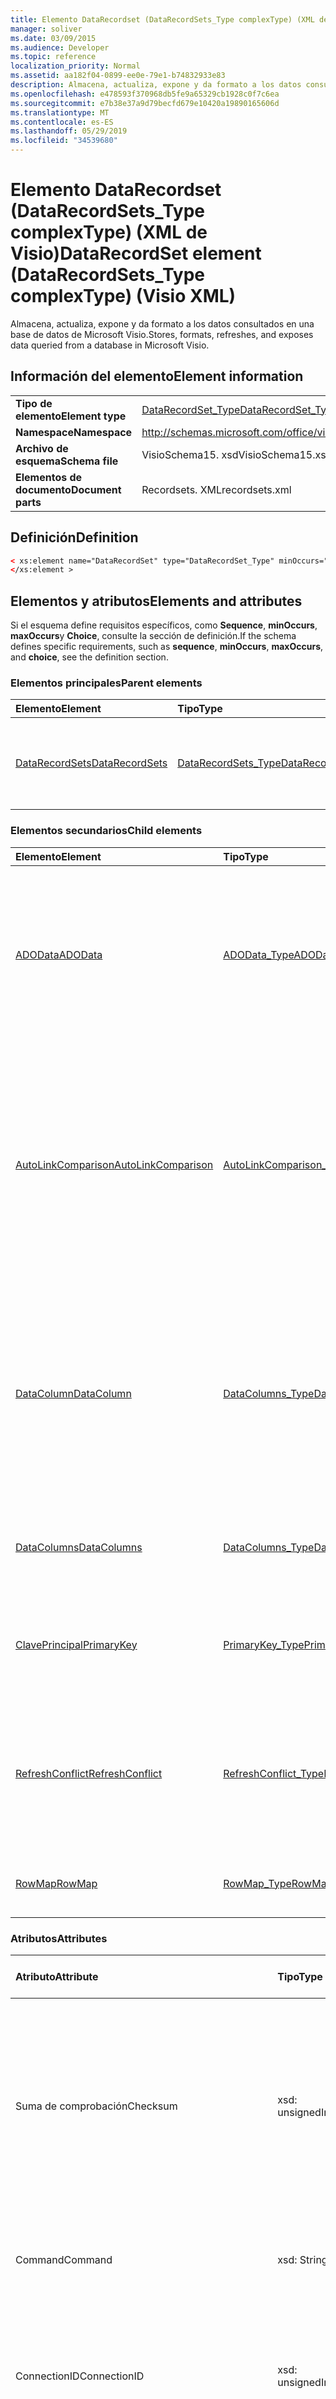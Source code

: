 ```yaml
---
title: Elemento DataRecordset (DataRecordSets_Type complexType) (XML de Visio)
manager: soliver
ms.date: 03/09/2015
ms.audience: Developer
ms.topic: reference
localization_priority: Normal
ms.assetid: aa182f04-0899-ee0e-79e1-b74832933e83
description: Almacena, actualiza, expone y da formato a los datos consultados en una base de datos de Microsoft Visio.
ms.openlocfilehash: e478593f370968db5fe9a65329cb1928c0f7c6ea
ms.sourcegitcommit: e7b38e37a9d79becfd679e10420a19890165606d
ms.translationtype: MT
ms.contentlocale: es-ES
ms.lasthandoff: 05/29/2019
ms.locfileid: "34539680"
---
```

# <a name="datarecordset-element-datarecordsetstype-complextype-visio-xml"></a><span data-ttu-id="a9914-103">Elemento DataRecordset (DataRecordSets_Type complexType) (XML de Visio)</span><span class="sxs-lookup"><span data-stu-id="a9914-103">DataRecordSet element (DataRecordSets_Type complexType) (Visio XML)</span></span>

<span data-ttu-id="a9914-104">Almacena, actualiza, expone y da formato a los datos consultados en una base de datos de Microsoft Visio.</span><span class="sxs-lookup"><span data-stu-id="a9914-104">Stores, formats, refreshes, and exposes data queried from a database in Microsoft Visio.</span></span>
  
## <a name="element-information"></a><span data-ttu-id="a9914-105">Información del elemento</span><span class="sxs-lookup"><span data-stu-id="a9914-105">Element information</span></span>

|||
|:-----|:-----|
|<span data-ttu-id="a9914-106">**Tipo de elemento**</span><span class="sxs-lookup"><span data-stu-id="a9914-106">**Element type**</span></span> <br/> |[<span data-ttu-id="a9914-107">DataRecordSet_Type</span><span class="sxs-lookup"><span data-stu-id="a9914-107">DataRecordSet_Type</span></span>](datarecordset_type-complextypevisio-xml.md) <br/> |
|<span data-ttu-id="a9914-108">**Namespace**</span><span class="sxs-lookup"><span data-stu-id="a9914-108">**Namespace**</span></span> <br/> |http://schemas.microsoft.com/office/visio/2012/main  <br/> |
|<span data-ttu-id="a9914-109">**Archivo de esquema**</span><span class="sxs-lookup"><span data-stu-id="a9914-109">**Schema file**</span></span> <br/> |<span data-ttu-id="a9914-110">VisioSchema15. xsd</span><span class="sxs-lookup"><span data-stu-id="a9914-110">VisioSchema15.xsd</span></span>  <br/> |
|<span data-ttu-id="a9914-111">**Elementos de documento**</span><span class="sxs-lookup"><span data-stu-id="a9914-111">**Document parts**</span></span> <br/> |<span data-ttu-id="a9914-112">Recordsets. XML</span><span class="sxs-lookup"><span data-stu-id="a9914-112">recordsets.xml</span></span>  <br/> |
   
## <a name="definition"></a><span data-ttu-id="a9914-113">Definición</span><span class="sxs-lookup"><span data-stu-id="a9914-113">Definition</span></span>

```XML
< xs:element name="DataRecordSet" type="DataRecordSet_Type" minOccurs="0" maxOccurs="unbounded" >
</xs:element >
```

## <a name="elements-and-attributes"></a><span data-ttu-id="a9914-114">Elementos y atributos</span><span class="sxs-lookup"><span data-stu-id="a9914-114">Elements and attributes</span></span>

<span data-ttu-id="a9914-115">Si el esquema define requisitos específicos, como **Sequence**, **minOccurs**, **maxOccurs**y **Choice**, consulte la sección de definición.</span><span class="sxs-lookup"><span data-stu-id="a9914-115">If the schema defines specific requirements, such as **sequence**, **minOccurs**, **maxOccurs**, and **choice**, see the definition section.</span></span> 
  
### <a name="parent-elements"></a><span data-ttu-id="a9914-116">Elementos principales</span><span class="sxs-lookup"><span data-stu-id="a9914-116">Parent elements</span></span>

|<span data-ttu-id="a9914-117">**Elemento**</span><span class="sxs-lookup"><span data-stu-id="a9914-117">**Element**</span></span>|<span data-ttu-id="a9914-118">**Tipo**</span><span class="sxs-lookup"><span data-stu-id="a9914-118">**Type**</span></span>|<span data-ttu-id="a9914-119">**Descripción**</span><span class="sxs-lookup"><span data-stu-id="a9914-119">**Description**</span></span>|
|:-----|:-----|:-----|
|[<span data-ttu-id="a9914-120">DataRecordSets</span><span class="sxs-lookup"><span data-stu-id="a9914-120">DataRecordSets</span></span>](datarecordsets-elementvisio-xml.md) <br/> |[<span data-ttu-id="a9914-121">DataRecordSets_Type</span><span class="sxs-lookup"><span data-stu-id="a9914-121">DataRecordSets_Type</span></span>](datarecordsets_type-complextypevisio-xml.md) <br/> |<span data-ttu-id="a9914-122">Contiene todos los elementos **DataRecordset** del documento.</span><span class="sxs-lookup"><span data-stu-id="a9914-122">Contains all the **DataRecordset** elements in the document.</span></span>  <br/> |
   
### <a name="child-elements"></a><span data-ttu-id="a9914-123">Elementos secundarios</span><span class="sxs-lookup"><span data-stu-id="a9914-123">Child elements</span></span>

|<span data-ttu-id="a9914-124">**Elemento**</span><span class="sxs-lookup"><span data-stu-id="a9914-124">**Element**</span></span>|<span data-ttu-id="a9914-125">**Tipo**</span><span class="sxs-lookup"><span data-stu-id="a9914-125">**Type**</span></span>|<span data-ttu-id="a9914-126">**Descripción**</span><span class="sxs-lookup"><span data-stu-id="a9914-126">**Description**</span></span>|
|:-----|:-----|:-----|
|[<span data-ttu-id="a9914-127">ADOData</span><span class="sxs-lookup"><span data-stu-id="a9914-127">ADOData</span></span>](autolinkcomparison-element-datarecordset_type-complextypevisio-xml.md) <br/> |[<span data-ttu-id="a9914-128">ADOData_Type</span><span class="sxs-lookup"><span data-stu-id="a9914-128">ADOData_Type</span></span>](autolinkcomparison_type-complextypevisio-xml.md) <br/> |<span data-ttu-id="a9914-129">Contiene XML que se ajusta al esquema XML clásico de ADO para un objeto Recordset de ADO y que describe los datos del conjunto de registros de datos.</span><span class="sxs-lookup"><span data-stu-id="a9914-129">Contains XML that conforms to the ADO classic XML schema for an ADO recordset and that describes the data in the data recordset.</span></span>  <br/> |
|[<span data-ttu-id="a9914-130">AutoLinkComparison</span><span class="sxs-lookup"><span data-stu-id="a9914-130">AutoLinkComparison</span></span>](autolinkcomparison-element-datarecordset_type-complextypevisio-xml.md) <br/> |[<span data-ttu-id="a9914-131">AutoLinkComparison_Type</span><span class="sxs-lookup"><span data-stu-id="a9914-131">AutoLinkComparison_Type</span></span>](autolinkcomparison_type-complextypevisio-xml.md) <br/> |<span data-ttu-id="a9914-132">Define una regla que compara una columna del elemento **DataRecordset** principal con un elemento de datos de formas de la última acción de vinculación automática correcta realizada en la interfaz de usuario.</span><span class="sxs-lookup"><span data-stu-id="a9914-132">Defines a rule that compares a column in the parent **DataRecordset** element with a shape data item from the last successful automatic linking action performed in the user interface.</span></span>  <br/> |
|[<span data-ttu-id="a9914-133">DataColumn</span><span class="sxs-lookup"><span data-stu-id="a9914-133">DataColumn</span></span>](datacolumns-element-datarecordset_type-complextypevisio-xml.md) <br/> |[<span data-ttu-id="a9914-134">DataColumns_Type</span><span class="sxs-lookup"><span data-stu-id="a9914-134">DataColumns_Type</span></span>](datacolumns_type-complextypevisio-xml.md) <br/> |<span data-ttu-id="a9914-135">Define cómo aparece una columna de datos en la ventana **datos externos** de la interfaz de usuario de Visio y califica los datos de la columna mediante la definición de su formato y tipo de datos.</span><span class="sxs-lookup"><span data-stu-id="a9914-135">Defines how a data column appears in the **External Data** window in the Visio user interface and qualifies the data in the column by defining its data type and formatting.</span></span>  <br/> |
|[<span data-ttu-id="a9914-136">DataColumns</span><span class="sxs-lookup"><span data-stu-id="a9914-136">DataColumns</span></span>](datacolumns-element-datarecordset_type-complextypevisio-xml.md) <br/> |[<span data-ttu-id="a9914-137">DataColumns_Type</span><span class="sxs-lookup"><span data-stu-id="a9914-137">DataColumns_Type</span></span>](datacolumns_type-complextypevisio-xml.md) <br/> |<span data-ttu-id="a9914-138">Contiene todos los elementos **DataColumn** de un conjunto de registros de datos.</span><span class="sxs-lookup"><span data-stu-id="a9914-138">Contains all the **DataColumn** elements in a data recordset.</span></span>  <br/> |
|[<span data-ttu-id="a9914-139">ClavePrincipal</span><span class="sxs-lookup"><span data-stu-id="a9914-139">PrimaryKey</span></span>](primarykey-element-datarecordset_type-complextypevisio-xml.md) <br/> |[<span data-ttu-id="a9914-140">PrimaryKey_Type</span><span class="sxs-lookup"><span data-stu-id="a9914-140">PrimaryKey_Type</span></span>](primarykey_type-complextypevisio-xml.md) <br/> |<span data-ttu-id="a9914-141">Identifica una o más columnas de clave principal del conjunto de registros de datos.</span><span class="sxs-lookup"><span data-stu-id="a9914-141">Identifies one or more primary-key columns in the data recordset.</span></span>  <br/> |
|[<span data-ttu-id="a9914-142">RefreshConflict</span><span class="sxs-lookup"><span data-stu-id="a9914-142">RefreshConflict</span></span>](refreshconflict-element-datarecordset_type-complextypevisio-xml.md) <br/> |[<span data-ttu-id="a9914-143">RefreshConflict_Type</span><span class="sxs-lookup"><span data-stu-id="a9914-143">RefreshConflict_Type</span></span>](refreshconflict_type-complextypevisio-xml.md) <br/> |<span data-ttu-id="a9914-144">Indica una fila del conjunto de registros de datos vinculada a una forma que está en conflicto después de actualizar el conjunto de registros de datos.</span><span class="sxs-lookup"><span data-stu-id="a9914-144">Indicates a row in the data recordset linked to a shape that is in conflict after the data recordset is refreshed.</span></span>  <br/> |
|[<span data-ttu-id="a9914-145">RowMap</span><span class="sxs-lookup"><span data-stu-id="a9914-145">RowMap</span></span>](rowmap-element-datarecordset_type-complextypevisio-xml.md) <br/> |[<span data-ttu-id="a9914-146">RowMap_Type</span><span class="sxs-lookup"><span data-stu-id="a9914-146">RowMap_Type</span></span>](rowmap_type-complextypevisio-xml.md) <br/> |<span data-ttu-id="a9914-147">Asigna una fila de un conjunto de registros de datos a una forma.</span><span class="sxs-lookup"><span data-stu-id="a9914-147">Maps a data-recordset row to a shape.</span></span>  <br/> |
   
### <a name="attributes"></a><span data-ttu-id="a9914-148">Atributos</span><span class="sxs-lookup"><span data-stu-id="a9914-148">Attributes</span></span>

|<span data-ttu-id="a9914-149">**Atributo**</span><span class="sxs-lookup"><span data-stu-id="a9914-149">**Attribute**</span></span>|<span data-ttu-id="a9914-150">**Tipo**</span><span class="sxs-lookup"><span data-stu-id="a9914-150">**Type**</span></span>|<span data-ttu-id="a9914-151">**Obligatorio**</span><span class="sxs-lookup"><span data-stu-id="a9914-151">**Required**</span></span>|<span data-ttu-id="a9914-152">**Descripción**</span><span class="sxs-lookup"><span data-stu-id="a9914-152">**Description**</span></span>|<span data-ttu-id="a9914-153">**Posibles valores**</span><span class="sxs-lookup"><span data-stu-id="a9914-153">**Possible values**</span></span>|
|:-----|:-----|:-----|:-----|:-----|
|<span data-ttu-id="a9914-154">Suma de comprobación</span><span class="sxs-lookup"><span data-stu-id="a9914-154">Checksum</span></span>  <br/> |<span data-ttu-id="a9914-155">xsd: unsignedInt</span><span class="sxs-lookup"><span data-stu-id="a9914-155">xsd:unsignedInt</span></span>  <br/> |<span data-ttu-id="a9914-156">opcional</span><span class="sxs-lookup"><span data-stu-id="a9914-156">optional</span></span>  <br/> |<span data-ttu-id="a9914-157">Un valor de suma de comprobación, generado por Visio y basado en las propiedades del conjunto de registros de datos.</span><span class="sxs-lookup"><span data-stu-id="a9914-157">A checksum value, generated by Visio, and based on data-recordset properties.</span></span> <span data-ttu-id="a9914-158">Establezca este attirbute en 0; Visio recalcula este valor en tiempo de ejecución.</span><span class="sxs-lookup"><span data-stu-id="a9914-158">Set this attirbute to 0; Visio recalculates this value at runtime.</span></span>  <br/> |<span data-ttu-id="a9914-159">Valores del tipo xsd: unsignedInt.</span><span class="sxs-lookup"><span data-stu-id="a9914-159">Values of the xsd:unsignedInt type.</span></span>  <br/> |
|<span data-ttu-id="a9914-160">Command</span><span class="sxs-lookup"><span data-stu-id="a9914-160">Command</span></span>  <br/> |<span data-ttu-id="a9914-161">xsd: String</span><span class="sxs-lookup"><span data-stu-id="a9914-161">xsd:string</span></span>  <br/> |<span data-ttu-id="a9914-162">opcional</span><span class="sxs-lookup"><span data-stu-id="a9914-162">optional</span></span>  <br/> |<span data-ttu-id="a9914-163">La cadena de comando usada para consultar datos del origen de datos.</span><span class="sxs-lookup"><span data-stu-id="a9914-163">The command string used to query data from the data source.</span></span>  <br/> |<span data-ttu-id="a9914-164">Valores del tipo xsd: String.</span><span class="sxs-lookup"><span data-stu-id="a9914-164">Values of the xsd:string type.</span></span>  <br/> |
|<span data-ttu-id="a9914-165">ConnectionID</span><span class="sxs-lookup"><span data-stu-id="a9914-165">ConnectionID</span></span>  <br/> |<span data-ttu-id="a9914-166">xsd: unsignedInt</span><span class="sxs-lookup"><span data-stu-id="a9914-166">xsd:unsignedInt</span></span>  <br/> |<span data-ttu-id="a9914-167">opcional</span><span class="sxs-lookup"><span data-stu-id="a9914-167">optional</span></span>  <br/> |<span data-ttu-id="a9914-168">IDENTIFICADOR de conexión del objeto **DataConnection** asociado.</span><span class="sxs-lookup"><span data-stu-id="a9914-168">The connection ID for the associated **DataConnection** object.</span></span> <span data-ttu-id="a9914-169">No existe para orígenes de datos XML.</span><span class="sxs-lookup"><span data-stu-id="a9914-169">Does not exist for XML data sources.</span></span>  <br/> |<span data-ttu-id="a9914-170">Valores del tipo xsd: unsignedInt.</span><span class="sxs-lookup"><span data-stu-id="a9914-170">Values of the xsd:unsignedInt type.</span></span>  <br/> |
|<span data-ttu-id="a9914-171">ID</span><span class="sxs-lookup"><span data-stu-id="a9914-171">ID</span></span>  <br/> |<span data-ttu-id="a9914-172">xsd: unsignedInt</span><span class="sxs-lookup"><span data-stu-id="a9914-172">xsd:unsignedInt</span></span>  <br/> |<span data-ttu-id="a9914-173">necesario</span><span class="sxs-lookup"><span data-stu-id="a9914-173">required</span></span>  <br/> |<span data-ttu-id="a9914-174">IDENTIFICADOR del conjunto de registros de datos, único dentro del documento.</span><span class="sxs-lookup"><span data-stu-id="a9914-174">The data recordset ID, unique within the document.</span></span>  <br/> |<span data-ttu-id="a9914-175">Valores del tipo xsd: unsignedInt.</span><span class="sxs-lookup"><span data-stu-id="a9914-175">Values of the xsd:unsignedInt type.</span></span>  <br/> |
|<span data-ttu-id="a9914-176">Nombre</span><span class="sxs-lookup"><span data-stu-id="a9914-176">Name</span></span>  <br/> |<span data-ttu-id="a9914-177">xsd: String</span><span class="sxs-lookup"><span data-stu-id="a9914-177">xsd:string</span></span>  <br/> |<span data-ttu-id="a9914-178">opcional</span><span class="sxs-lookup"><span data-stu-id="a9914-178">optional</span></span>  <br/> |<span data-ttu-id="a9914-179">El nombre de la presentación (o "descriptiva") del conjunto de registros de datos.</span><span class="sxs-lookup"><span data-stu-id="a9914-179">The display (or "friendly") name of the data recordset.</span></span>  <br/> |<span data-ttu-id="a9914-180">Valores del tipo xsd: String.</span><span class="sxs-lookup"><span data-stu-id="a9914-180">Values of the xsd:string type.</span></span>  <br/> |
|<span data-ttu-id="a9914-181">NextRowID</span><span class="sxs-lookup"><span data-stu-id="a9914-181">NextRowID</span></span>  <br/> |<span data-ttu-id="a9914-182">xsd: unsignedInt</span><span class="sxs-lookup"><span data-stu-id="a9914-182">xsd:unsignedInt</span></span>  <br/> |<span data-ttu-id="a9914-183">opcional</span><span class="sxs-lookup"><span data-stu-id="a9914-183">optional</span></span>  <br/> |<span data-ttu-id="a9914-184">Siguiente identificador de fila de Visio disponible.</span><span class="sxs-lookup"><span data-stu-id="a9914-184">The next available Visio row ID.</span></span>  <br/> |<span data-ttu-id="a9914-185">Valores del tipo xsd: unsignedInt.</span><span class="sxs-lookup"><span data-stu-id="a9914-185">Values of the xsd:unsignedInt type.</span></span>  <br/> |
|<span data-ttu-id="a9914-186">Opciones</span><span class="sxs-lookup"><span data-stu-id="a9914-186">Options</span></span>  <br/> |<span data-ttu-id="a9914-187">xsd: unsignedInt</span><span class="sxs-lookup"><span data-stu-id="a9914-187">xsd:unsignedInt</span></span>  <br/> |<span data-ttu-id="a9914-188">opcional</span><span class="sxs-lookup"><span data-stu-id="a9914-188">optional</span></span>  <br/> |<span data-ttu-id="a9914-189">Opciones para aplicar al conjunto de registros de datos.</span><span class="sxs-lookup"><span data-stu-id="a9914-189">Options to apply to the data recordset.</span></span> <span data-ttu-id="a9914-190">Los valores posibles pueden ser cualquier combinación de uno o más de los que se muestran en la tabla siguiente.</span><span class="sxs-lookup"><span data-stu-id="a9914-190">Possible values can be any combination of one or more of those shown in the following table.</span></span>  <br/> |<span data-ttu-id="a9914-191">Valores del tipo xsd: unsignedInt.</span><span class="sxs-lookup"><span data-stu-id="a9914-191">Values of the xsd:unsignedInt type.</span></span>  <br/> |
|<span data-ttu-id="a9914-192">RefreshInterval</span><span class="sxs-lookup"><span data-stu-id="a9914-192">RefreshInterval</span></span>  <br/> |<span data-ttu-id="a9914-193">xsd: unsignedInt</span><span class="sxs-lookup"><span data-stu-id="a9914-193">xsd:unsignedInt</span></span>  <br/> |<span data-ttu-id="a9914-194">opcional</span><span class="sxs-lookup"><span data-stu-id="a9914-194">optional</span></span>  <br/> |<span data-ttu-id="a9914-195">Frecuencia (en minutos) que Visio actualiza automáticamente el conjunto de registros de datos.</span><span class="sxs-lookup"><span data-stu-id="a9914-195">How often (in minutes) Visio refreshes the data recordset automatically.</span></span> <span data-ttu-id="a9914-196">Este valor debe ser 1 o mayor.</span><span class="sxs-lookup"><span data-stu-id="a9914-196">This value must be 1 or larger.</span></span>  <br/> |<span data-ttu-id="a9914-197">Valores del tipo xsd: unsignedInt.</span><span class="sxs-lookup"><span data-stu-id="a9914-197">Values of the xsd:unsignedInt type.</span></span>  <br/> |
|<span data-ttu-id="a9914-198">RefreshNoReconciliationUI</span><span class="sxs-lookup"><span data-stu-id="a9914-198">RefreshNoReconciliationUI</span></span>  <br/> |<span data-ttu-id="a9914-199">xsd: Boolean</span><span class="sxs-lookup"><span data-stu-id="a9914-199">xsd:boolean</span></span>  <br/> |<span data-ttu-id="a9914-200">opcional</span><span class="sxs-lookup"><span data-stu-id="a9914-200">optional</span></span>  <br/> |<span data-ttu-id="a9914-201">Si la interfaz de usuario de conciliación de datos debe estar deshabilitada.</span><span class="sxs-lookup"><span data-stu-id="a9914-201">Whether the data-reconciliation user interface should be disabled.</span></span> <span data-ttu-id="a9914-202">True (1) para deshabilitar la interfaz de usuario (UI).</span><span class="sxs-lookup"><span data-stu-id="a9914-202">True (1) to disable the user interface (UI).</span></span> <span data-ttu-id="a9914-203">False (0) para habilitar la interfaz de usuario.</span><span class="sxs-lookup"><span data-stu-id="a9914-203">False (0) to enable the UI.</span></span>  <br/> |<span data-ttu-id="a9914-204">Valores del tipo xsd: Boolean.</span><span class="sxs-lookup"><span data-stu-id="a9914-204">Values of the xsd:boolean type.</span></span>  <br/> |
|<span data-ttu-id="a9914-205">RefreshOverwriteAll</span><span class="sxs-lookup"><span data-stu-id="a9914-205">RefreshOverwriteAll</span></span>  <br/> |<span data-ttu-id="a9914-206">xsd: Boolean</span><span class="sxs-lookup"><span data-stu-id="a9914-206">xsd:boolean</span></span>  <br/> |<span data-ttu-id="a9914-207">opcional</span><span class="sxs-lookup"><span data-stu-id="a9914-207">optional</span></span>  <br/> |<span data-ttu-id="a9914-208">Si se van a sobrescribir los cambios del usuario en los elementos de datos de formas de las formas vinculadas a los datos al actualizar el conjunto de registros de datos.</span><span class="sxs-lookup"><span data-stu-id="a9914-208">Whether to overwrite user changes to shape data items in shapes linked to data when the data recordset is refreshed.</span></span>  <br/> |<span data-ttu-id="a9914-209">Valores del tipo xsd: Boolean.</span><span class="sxs-lookup"><span data-stu-id="a9914-209">Values of the xsd:boolean type.</span></span>  <br/> |
|<span data-ttu-id="a9914-210">ReplaceLinks</span><span class="sxs-lookup"><span data-stu-id="a9914-210">ReplaceLinks</span></span>  <br/> |<span data-ttu-id="a9914-211">xsd: unsignedInt</span><span class="sxs-lookup"><span data-stu-id="a9914-211">xsd:unsignedInt</span></span>  <br/> |<span data-ttu-id="a9914-212">opcional</span><span class="sxs-lookup"><span data-stu-id="a9914-212">optional</span></span>  <br/> |<span data-ttu-id="a9914-213">Define cómo se tratan los vínculos de datos de formas cuando se copian o cortan formas.</span><span class="sxs-lookup"><span data-stu-id="a9914-213">Defines how shape-data links are treated when shapes are copied or cut.</span></span> <span data-ttu-id="a9914-214">1 para reemplazar los vínculos existentes en la forma de destino.</span><span class="sxs-lookup"><span data-stu-id="a9914-214">1 to replace existing links in the target shape.</span></span> <span data-ttu-id="a9914-215">0 para mantener los vínculos existentes en la forma de destino.</span><span class="sxs-lookup"><span data-stu-id="a9914-215">0 to maintain existing links in the target shape.</span></span>  <br/> |<span data-ttu-id="a9914-216">Valores del tipo xsd: unsignedInt.</span><span class="sxs-lookup"><span data-stu-id="a9914-216">Values of the xsd:unsignedInt type.</span></span>  <br/> |
|<span data-ttu-id="a9914-217">RowOrder</span><span class="sxs-lookup"><span data-stu-id="a9914-217">RowOrder</span></span>  <br/> |<span data-ttu-id="a9914-218">xsd: Boolean</span><span class="sxs-lookup"><span data-stu-id="a9914-218">xsd:boolean</span></span>  <br/> |<span data-ttu-id="a9914-219">opcional</span><span class="sxs-lookup"><span data-stu-id="a9914-219">optional</span></span>  <br/> |<span data-ttu-id="a9914-220">Si se va a utilizar el orden de las filas del conjunto de registros de datos como clave principal.</span><span class="sxs-lookup"><span data-stu-id="a9914-220">Whether to use the order of the rows in the data recordset as the primary key.</span></span> <span data-ttu-id="a9914-221">True (1) si los identificadores de fila se determinan por orden de fila.</span><span class="sxs-lookup"><span data-stu-id="a9914-221">True (1) if row IDs are determined by row order.</span></span> <span data-ttu-id="a9914-222">False (0) si los identificadores de fila se determinan por los valores de la columna o columnas de clave principal del conjunto de registros de datos.</span><span class="sxs-lookup"><span data-stu-id="a9914-222">False (0) if row IDs are determined by values in the primary key column(s) of the data recordset.</span></span>  <br/> |<span data-ttu-id="a9914-223">Valores del tipo xsd: Boolean.</span><span class="sxs-lookup"><span data-stu-id="a9914-223">Values of the xsd:boolean type.</span></span>  <br/> |
|<span data-ttu-id="a9914-224">TimeRefreshed</span><span class="sxs-lookup"><span data-stu-id="a9914-224">TimeRefreshed</span></span>  <br/> |<span data-ttu-id="a9914-225">xsd: dateTime</span><span class="sxs-lookup"><span data-stu-id="a9914-225">xsd:dateTime</span></span>  <br/> |<span data-ttu-id="a9914-226">opcional</span><span class="sxs-lookup"><span data-stu-id="a9914-226">optional</span></span>  <br/> |<span data-ttu-id="a9914-227">Fecha y hora en que se actualizó el conjunto de registros de datos por última vez.</span><span class="sxs-lookup"><span data-stu-id="a9914-227">The date and time the data recordset was last refreshed.</span></span>  <br/> |<span data-ttu-id="a9914-228">Valores del tipo xsd: dateTime.</span><span class="sxs-lookup"><span data-stu-id="a9914-228">Values of the xsd:dateTime type.</span></span>  <br/> |
   

